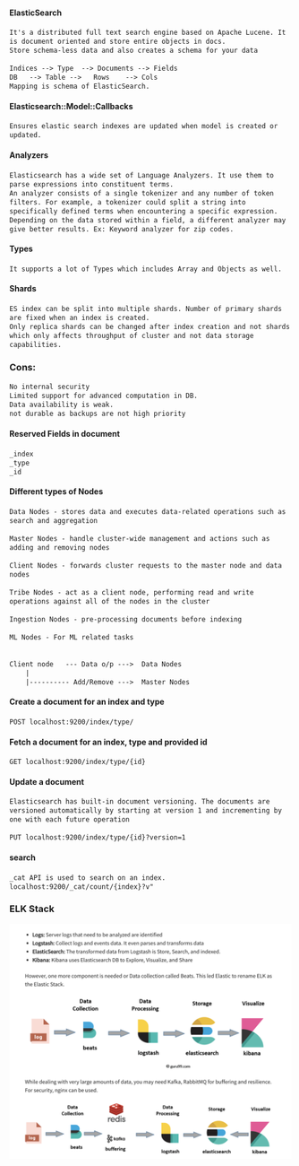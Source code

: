 #### ElasticSearch
    It's a distributed full text search engine based on Apache Lucene. It is document oriented and store entire objects in docs.
    Store schema-less data and also creates a schema for your data

    Indices --> Type  --> Documents --> Fields  
    DB   --> Table -->   Rows    --> Cols
    Mapping is schema of ElasticSearch.


#### Elasticsearch::Model::Callbacks
    Ensures elastic search indexes are updated when model is created or updated.

 #### Analyzers
    Elasticsearch has a wide set of Language Analyzers. It use them to parse expressions into constituent terms.
    An analyzer consists of a single tokenizer and any number of token filters. For example, a tokenizer could split a string into specifically defined terms when encountering a specific expression.
    Depending on the data stored within a field, a different analyzer may give better results. Ex: Keyword analyzer for zip codes.

#### Types 
    It supports a lot of Types which includes Array and Objects as well.

#### Shards
    ES index can be split into multiple shards. Number of primary shards are fixed when an index is created. 
    Only replica shards can be changed after index creation and not shards which only affects throughput of cluster and not data storage capabilities.

### Cons:
    No internal security
    Limited support for advanced computation in DB.
    Data availability is weak.
    not durable as backups are not high priority

#### Reserved Fields in document
    _index
    _type
    _id

#### Different types of Nodes
    Data Nodes - stores data and executes data-related operations such as search and aggregation

    Master Nodes - handle cluster-wide management and actions such as adding and removing nodes

    Client Nodes - forwards cluster requests to the master node and data nodes

    Tribe Nodes - act as a client node, performing read and write operations against all of the nodes in the cluster
    
    Ingestion Nodes - pre-processing documents before indexing

    ML Nodes - For ML related tasks


    Client node   --- Data o/p --->  Data Nodes
        | 
        |---------- Add/Remove --->  Master Nodes

#### Create a document for an index and type
    POST localhost:9200/index/type/
        
#### Fetch a document for an index, type and provided id
    GET localhost:9200/index/type/{id}

#### Update a document
    Elasticsearch has built-in document versioning. The documents are versioned automatically by starting at version 1 and incrementing by one with each future operation

    PUT localhost:9200/index/type/{id}?version=1

#### search
    _cat API is used to search on an index.
    localhost:9200/_cat/count/{index}?v"

### ELK Stack

![ELK](ELK_stack.png)
